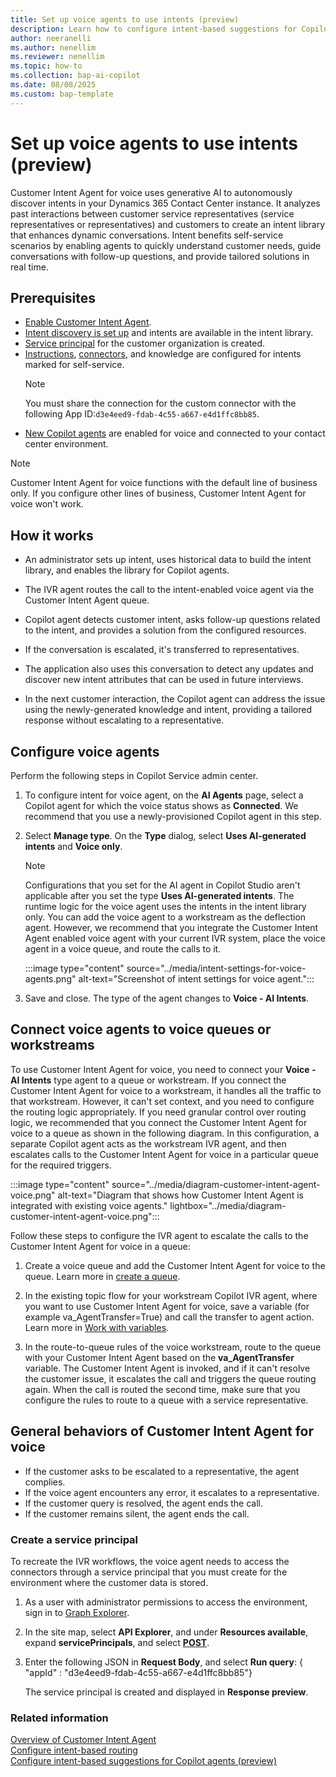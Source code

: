 ```yaml
---
title: Set up voice agents to use intents (preview)
description: Learn how to configure intent-based suggestions for Copilot agents enabled for voice using Customer Intent Agent in Dynamics 365 Contant Center to automate and streamline your contact center.
author: neeranelli
ms.author: nenellim
ms.reviewer: nenellim
ms.topic: how-to
ms.collection: bap-ai-copilot
ms.date: 08/08/2025
ms.custom: bap-template
---
```


# Set up voice agents to use intents (preview)

Customer Intent Agent for voice uses generative AI to autonomously discover intents in your Dynamics 365 Contact Center instance. It analyzes past interactions between customer service representatives (service representatives or representatives) and customers to create an intent library that enhances dynamic conversations. Intent benefits self-service scenarios by enabling agents to quickly understand customer needs, guide conversations with follow-up questions, and provide tailored solutions in real time.

## Prerequisites

- [Enable Customer Intent Agent](manage-customer-intent-agent.md#enable-customer-intent-agent).
- [Intent discovery is set up](manage-customer-intent-agent.md#manage-intent-discovery-setup) and intents are available in the intent library.
- [Service principal](#create-a-service-principal) for the customer organization is created.
- [Instructions](manage-customer-intent-agent.md#manage-instructions-optional), [connectors](manage-customer-intent-agent.md#manage-connectors-for-ai-agents-optional), and knowledge are configured for intents marked for self-service.
  > [!NOTE]
  > You must share the connection for the custom connector with the following App ID:`d3e4eed9-fdab-4c55-a667-e4d1ffc8bb85`.
- [New Copilot agents](/dynamics365/customer-service/administer/manage-your-bots?context=/dynamics365/contact-center/context/administer-context) are enabled for voice and connected to your contact center environment.

> [!NOTE]
> Customer Intent Agent for voice functions with the default line of business only. If you configure other lines of business, Customer Intent Agent for voice won't work.

## How it works

- An administrator sets up intent, uses historical data to build the intent library, and enables the library for Copilot agents.

- The IVR agent routes the call to the intent-enabled voice agent via the Customer Intent Agent queue.
- Copilot agent detects customer intent, asks follow-up questions related to the intent, and provides a solution from the configured resources.
- If the conversation is escalated, it's transferred to representatives.
- The application also uses this conversation to detect any updates and discover new intent attributes that can be used in future interviews.
- In the next customer interaction, the Copilot agent can address the issue using the newly-generated knowledge and intent, providing a tailored response without escalating to a representative.

## Configure voice agents

Perform the following steps in Copilot Service admin center.

1. To configure intent for voice agent, on the **AI Agents** page, select a Copilot agent for which the voice status shows as **Connected**.  We recommend that you use a newly-provisioned Copilot agent in this step.

1. Select **Manage type**. On the **Type** dialog, select **Uses AI-generated intents** and **Voice only**.
    > [!NOTE]
    > Configurations that you set for the AI agent in Copilot Studio aren't applicable after you set the type **Uses AI-generated intents**. The runtime logic for the voice agent uses the intents in the intent library only. You can add the voice agent to a workstream as the deflection agent. However, we recommend that you integrate the Customer Intent Agent enabled voice agent with your current IVR system, place the voice agent in a voice queue, and route the calls to it.

    :::image type="content" source="../media/intent-settings-for-voice-agents.png" alt-text="Screenshot of intent settings for voice agent.":::

1. Save and close. The type of the agent changes to **Voice - AI Intents**.

## Connect voice agents to voice queues or workstreams

To use Customer Intent Agent for voice, you need to connect your **Voice - AI Intents** type agent to a queue or workstream.  If you connect the Customer Intent Agent for voice to a workstream, it handles all the traffic to that workstream. However, it can't set context, and you need to configure the routing logic appropriately. If you need granular control over routing logic, we recommended that you connect the Customer Intent Agent for voice to a queue as shown in the following diagram.  In this configuration, a separate Copilot agent acts as the workstream IVR agent, and then escalates calls to the Customer Intent Agent for voice in a particular queue for the required triggers.

:::image type="content" source="../media/diagram-customer-intent-agent-voice.png" alt-text="Diagram that shows how Customer Intent Agent is integrated with existing voice agents." lightbox="../media/diagram-customer-intent-agent-voice.png":::

Follow these steps to configure the IVR agent to escalate the calls to the Customer Intent Agent for voice in a queue:

1. Create a voice queue and add the Customer Intent Agent for voice to the queue. Learn more in [create a queue](/dynamics365/customer-service/administer/queues-omnichannel).

1. In the existing topic flow for your workstream Copilot IVR agent, where you want to use Customer Intent Agent for voice, save a variable (for example va_AgentTransfer=True) and call the transfer to agent action. Learn more in [Work with variables](/microsoft-copilot-studio/authoring-variables).
1. In the route-to-queue rules of the voice workstream, route to the queue with your Customer Intent Agent based on the **va_AgentTransfer** variable. The Customer Intent Agent is invoked, and if it can't resolve the customer issue, it escalates the call and triggers the queue routing again. When the call is routed the second time, make sure that you configure the rules to route to a queue with a service representative.

## General behaviors of Customer Intent Agent for voice

- If the customer asks to be escalated to a representative, the agent complies.
- If the voice agent encounters any error, it escalates to a representative.
- If the customer query is resolved, the agent ends the call.
- If the customer remains silent, the agent ends the call.

### Create a service principal

To recreate the IVR workflows, the voice agent needs to access the connectors through a service principal that you must create for the environment where the customer data is stored.

1. As a user with administrator permissions to access the environment, sign in to [Graph Explorer](https://developer.microsoft.com/en-us/graph/graph-explorer).
1. In the site map, select **API Explorer**, and under **Resources available**, expand **servicePrincipals**, and select [**POST**](https://graph.microsoft.com/v1.0/servicePrincipals).
1. Enter the following JSON in **Request Body**, and select **Run query**:
   { "appId" : "d3e4eed9-fdab-4c55-a667-e4d1ffc8bb85"}

   The service principal is created and displayed in **Response preview**.

### Related information

[Overview of Customer Intent Agent](overview-customer-intent-agent.md)  
[Configure intent-based routing](/dynamics365/customer-service/administer/configure-intent-based-routing?context=/dynamics365/contact-center/context/administer-context)  
[Configure intent-based suggestions for Copilot agents (preview)](set-up-intent-agent.md)  
